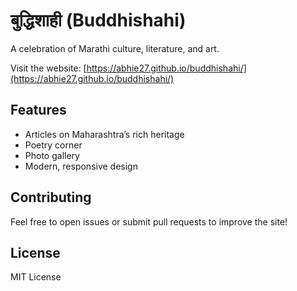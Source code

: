 # बुद्धिशाही (Buddhishahi)

A celebration of Marathi culture, literature, and art.

Visit the website: [https://abhie27.github.io/buddhishahi/](https://abhie27.github.io/buddhishahi/)

## Features

- Articles on Maharashtra’s rich heritage
- Poetry corner
- Photo gallery
- Modern, responsive design

## Contributing

Feel free to open issues or submit pull requests to improve the site!

## License

MIT License
